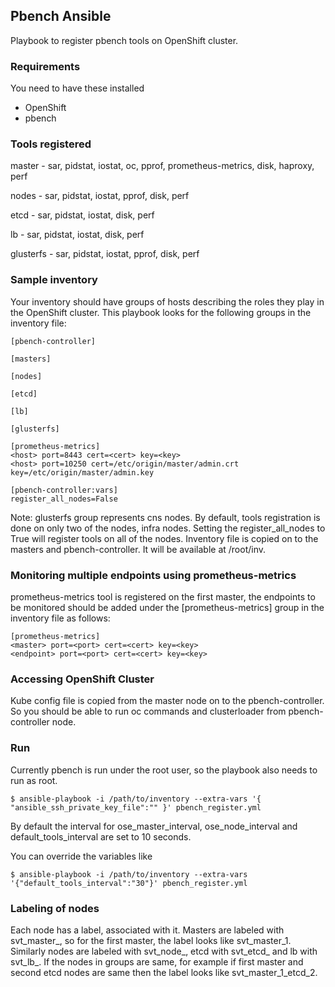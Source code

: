 ## Pbench Ansible
Playbook to register pbench tools on OpenShift cluster.

### Requirements
You need to have these installed
   - OpenShift
   - pbench

### Tools registered
master - sar, pidstat, iostat, oc, pprof, prometheus-metrics, disk, haproxy, perf

nodes - sar, pidstat, iostat, pprof, disk, perf

etcd - sar, pidstat, iostat, disk, perf

lb - sar, pidstat, iostat, disk, perf

glusterfs - sar, pidstat, iostat, pprof, disk, perf

### Sample inventory
Your inventory should have groups of hosts describing the roles they play in the OpenShift cluster. This playbook looks for the following groups in the inventory file:
```
[pbench-controller]

[masters]

[nodes]

[etcd]

[lb]

[glusterfs]

[prometheus-metrics]
<host> port=8443 cert=<cert> key=<key>
<host> port=10250 cert=/etc/origin/master/admin.crt key=/etc/origin/master/admin.key

[pbench-controller:vars]
register_all_nodes=False
```

Note: glusterfs group represents cns nodes.
By default, tools registration is done on only two of the nodes, infra nodes. Setting the register_all_nodes to True will register tools on all of the nodes. 
Inventory file is copied on to the masters and pbench-controller. It will be available at /root/inv.

### Monitoring multiple endpoints using prometheus-metrics
prometheus-metrics tool is registered on the first master, the endpoints to be monitored should be added under the [prometheus-metrics] group in the inventory file as follows:
```
[prometheus-metrics]
<master> port=<port> cert=<cert> key=<key>
<endpoint> port=<port> cert=<cert> key=<key>
```

### Accessing OpenShift Cluster
Kube config file is copied from the master node on to the pbench-controller. So you should be able to run oc commands and clusterloader from pbench-controller node.

### Run
Currently pbench is run under the root user, so the playbook also needs to run as root.
```
$ ansible-playbook -i /path/to/inventory --extra-vars '{ "ansible_ssh_private_key_file":"" }' pbench_register.yml
```
By default the interval for ose_master_interval, ose_node_interval and default_tools_interval are set to 10 seconds.

You can override the variables like
```
$ ansible-playbook -i /path/to/inventory --extra-vars '{"default_tools_interval":"30"}' pbench_register.yml
```
### Labeling of nodes
Each node has a label, <index> associated with it. Masters are labeled with svt_master_<index>, so for the first master, the label looks like svt_master_1. Similarly nodes are labeled with svt_node_<index>, etcd with svt_etcd_<index> and lb with svt_lb_<index>. If the nodes in groups are same, for example if first master and second etcd nodes are same then the label looks like svt_master_1_etcd_2.
